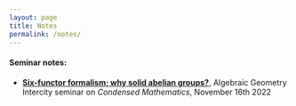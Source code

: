 ```yaml
---
layout: page
title: Notes
permalink: /notes/
---
```


#### Seminar notes:

* [**Six-functor formalism; why solid abelian groups?**](https://simon-pepin.github.io/notes/six-functors.pdf), Algebraic Geometry Intercity seminar on *Condensed Mathematics*, November 16th 2022

